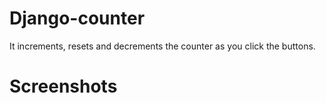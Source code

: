 # Django-counter

It increments, resets and decrements the counter as you click the buttons. 

# Screenshots
